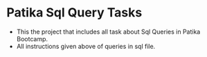 # Patika Sql Query Tasks
- This the project that includes all task about Sql Queries in Patika Bootcamp.
- All instructions given above of queries in sql file.
